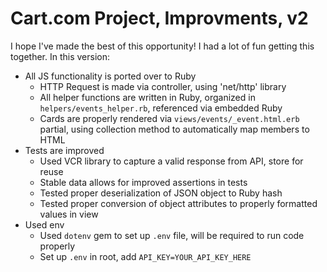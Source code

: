 # Cart.com Project, Improvments, v2

I hope I've made the best of this opportunity! I had a lot of fun getting this together. In this version:

- All JS functionality is ported over to Ruby
  - HTTP Request is made via controller, using 'net/http' library
  - All helper functions are written in Ruby, organized in `helpers/events_helper.rb`, referenced via embedded Ruby
  - Cards are properly rendered via `views/events/_event.html.erb` partial, using collection method to automatically map members to HTML
- Tests are improved
  - Used VCR library to capture a valid response from API, store for reuse
  - Stable data allows for improved assertions in tests
  - Tested proper deserialization of JSON object to Ruby hash
  - Tested proper conversion of object attributes to properly formatted values in view
- Used env
  - Used `dotenv` gem to set up `.env` file, will be required to run code properly
  - Set up `.env` in root, add `API_KEY=YOUR_API_KEY_HERE`